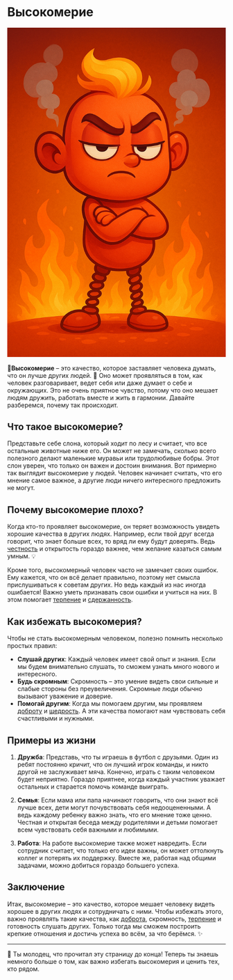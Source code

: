 # Высокомерие

![Персонаж](/WORK/life/personal_qualities/data/pictures/Высокомерие.png)

🌟**Высокомерие** – это качество, которое заставляет человека думать, что он лучше других людей. 🐘 Оно может проявляться в том, как человек разговаривает, ведет себя или даже думает о себе и окружающих. Это не очень приятное чувство, потому что оно мешает людям дружить, работать вместе и жить в гармонии. Давайте разберемся, почему так происходит.

## Что такое высокомерие?

Представьте себе слона, который ходит по лесу и считает, что все остальные животные ниже его. Он может не замечать, сколько всего полезного делают маленькие муравьи или трудолюбивые бобры. Этот слон уверен, что только он важен и достоин внимания. Вот примерно так выглядит высокомерие у людей. Человек начинает считать, что его мнение самое важное, а другие люди ничего интересного предложить не могут.

## Почему высокомерие плохо?

Когда кто-то проявляет высокомерие, он теряет возможность увидеть хорошие качества в других людях. Например, если твой друг всегда говорит, что знает больше всех, то вряд ли ему будут доверять. Ведь [честность](Честность.md) и открытость гораздо важнее, чем желание казаться самым умным. 💡

Кроме того, высокомерный человек часто не замечает своих ошибок. Ему кажется, что он всё делает правильно, поэтому нет смысла прислушиваться к советам других. Но ведь каждый из нас иногда ошибается! Важно уметь признавать свои ошибки и учиться на них. В этом помогает [терпение](Терпение.md) и [сдержанность](Сдержанность.md).

## Как избежать высокомерия?

Чтобы не стать высокомерным человеком, полезно помнить несколько простых правил:
- **Слушай других**: Каждый человек имеет свой опыт и знания. Если мы будем внимательно слушать, то сможем узнать много нового и интересного.
- **Будь скромным**: Скромность – это умение видеть свои сильные и слабые стороны без преувеличения. Скромные люди обычно вызывают уважение и доверие.
- **Помогай другим**: Когда мы помогаем другим, мы проявляем [доброту](Доброта.md) и [щедрость](Щедрость.md). А эти качества помогают нам чувствовать себя счастливыми и нужными.

## Примеры из жизни

1. **Дружба**: Представь, что ты играешь в футбол с друзьями. Один из ребят постоянно кричит, что он лучший игрок команды, и никто другой не заслуживает мяча. Конечно, играть с таким человеком будет неприятно. Гораздо приятнее, когда каждый участник уважает остальных и старается помочь команде выиграть.
   
2. **Семья**: Если мама или папа начинают говорить, что они знают всё лучше всех, дети могут почувствовать себя недооцененными. А ведь каждому ребенку важно знать, что его мнение тоже ценно. Честная и открытая беседа между родителями и детьми помогает всем чувствовать себя важными и любимыми.

3. **Работа**: На работе высокомерие также может навредить. Если сотрудник считает, что только его идеи важны, он может оттолкнуть коллег и потерять их поддержку. Вместе же, работая над общими задачами, можно добиться гораздо большего успеха.

## Заключение

Итак, высокомерие – это качество, которое мешает человеку видеть хорошее в других людях и сотрудничать с ними. Чтобы избежать этого, важно проявлять такие качества, как [доброта](Доброта.md), скромность, [терпение](Терпение.md) и готовность слушать других. Только тогда мы сможем построить крепкие отношения и достичь успеха во всём, за что берёмся. ✨

---

🥳 Ты молодец, что прочитал эту страницу до конца! Теперь ты знаешь немного больше о том, как важно избегать высокомерия и ценить тех, кто рядом.